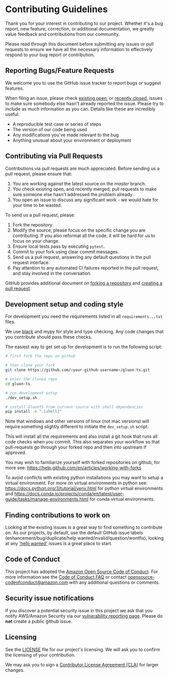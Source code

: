 # Contributing Guidelines

Thank you for your interest in contributing to our project. Whether it's a bug report, new feature, correction, or additional
documentation, we greatly value feedback and contributions from our community.

Please read through this document before submitting any issues or pull requests to ensure we have all the necessary
information to effectively respond to your bug report or contribution.


## Reporting Bugs/Feature Requests

We welcome you to use the GitHub issue tracker to report bugs or suggest features.

When filing an issue, please check [existing open](https://github.com/awslabs/gluon-ts/issues), or [recently closed](https://github.com/awslabs/gluon-ts/issues?utf8=%E2%9C%93&q=is%3Aissue%20is%3Aclosed%20), issues to make sure somebody else hasn't already
reported the issue. Please try to include as much information as you can. Details like these are incredibly useful:

* A reproducible test case or series of steps
* The version of our code being used
* Any modifications you've made relevant to the bug
* Anything unusual about your environment or deployment


## Contributing via Pull Requests
Contributions via pull requests are much appreciated. Before sending us a pull request, please ensure that:

1. You are working against the latest source on the *master* branch.
2. You check existing open, and recently merged, pull requests to make sure someone else hasn't addressed the problem already.
3. You open an issue to discuss any significant work - we would hate for your time to be wasted.

To send us a pull request, please:

1. Fork the repository.
2. Modify the source; please focus on the specific change you are contributing. If you also reformat all the code, it will be hard for us to focus on your change.
3. Ensure local tests pass by executing `pytest`.
4. Commit to your fork using clear commit messages.
5. Send us a pull request, answering any default questions in the pull request interface.
6. Pay attention to any automated CI failures reported in the pull request, and stay involved in the conversation.

GitHub provides additional document on [forking a repository](https://help.github.com/articles/fork-a-repo/) and
[creating a pull request](https://help.github.com/articles/creating-a-pull-request/).


## Development setup and coding style

For development you need the requirements listed in all `requirements...txt` files.

We use [black](https://github.com/python/black) and mypy for style and
type checking. Any code changes that you contribute should pass these checks.

The easiest way to get set up for development is to run the following script:

```bash
# first fork the repo on github

# then clone your fork
git clone https://github.com/<your-github-username>/gluon-ts.git

# enter the cloned repo
cd gluon-ts

# run development setup
./dev_setup.sh

# install GluonTS from current source with shell dependencies
pip install -e ".[shell]"
```
Note that windows and other versions of linux (not mac versions) will require
something slightly different to initiate the `dev_setup.sh` script.

This will install all the requirements and also install a git hook that runs
all code checks when you commit. This also separates your workflow so that
pull-requests go through your forked repo and then into upstream if approved.

You may wish to familiarize yourself with forked repositories on github, for
more see:
https://help.github.com/en/articles/working-with-forks

To avoid conflicts with existing python installations you may want to setup
a virtual environment. For more on virtual environments in python see:
https://docs.python.org/3/tutorial/venv.html
for python virtual environments and
https://docs.conda.io/projects/conda/en/latest/user-guide/tasks/manage-environments.html
for conda virtual environments.

## Finding contributions to work on
Looking at the existing issues is a great way to find something to contribute on. As our projects, by default, use the default GitHub issue labels (enhancement/bug/duplicate/help wanted/invalid/question/wontfix), looking at any ['help wanted'](https://github.com/awslabs/gluon-ts/labels/help%20wanted) issues is a great place to start.

## Code of Conduct
This project has adopted the [Amazon Open Source Code of Conduct](https://aws.github.io/code-of-conduct).
For more information see the [Code of Conduct FAQ](https://aws.github.io/code-of-conduct-faq) or contact
opensource-codeofconduct@amazon.com with any additional questions or comments.


## Security issue notifications
If you discover a potential security issue in this project we ask that you notify AWS/Amazon Security via our [vulnerability reporting page](http://aws.amazon.com/security/vulnerability-reporting/). Please do **not** create a public github issue.


## Licensing

See the [LICENSE](https://github.com/awslabs/gluon-ts/blob/master/LICENSE) file for our project's licensing. We will ask you to confirm the licensing of your contribution.

We may ask you to sign a [Contributor License Agreement (CLA)](http://en.wikipedia.org/wiki/Contributor_License_Agreement) for larger changes.
